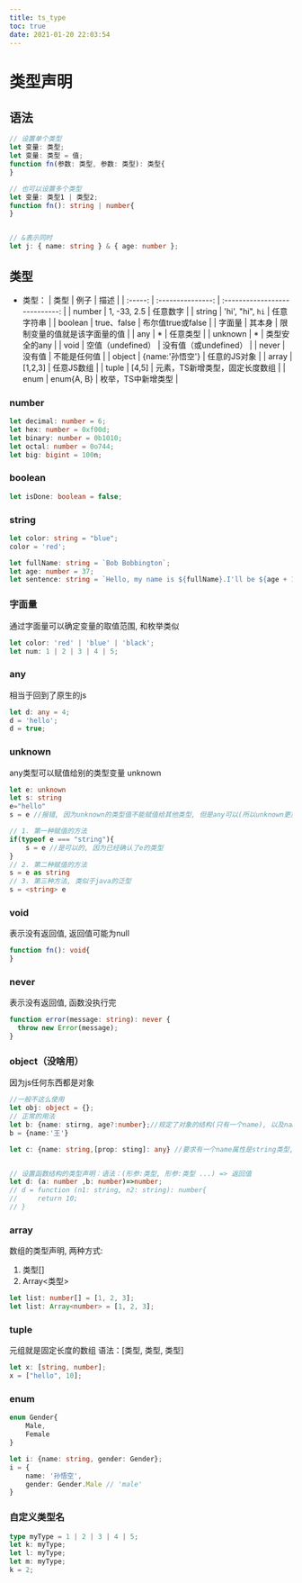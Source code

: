```yaml
---
title: ts_type
toc: true
date: 2021-01-20 22:03:54
---
```

# 类型声明
## 语法
```ts
// 设置单个类型
let 变量: 类型;
let 变量: 类型 = 值;
function fn(参数: 类型, 参数: 类型): 类型{
}

// 也可以设置多个类型
let 变量: 类型1 | 类型2;
function fn(): string | number{
}


// &表示同时
let j: { name: string } & { age: number };

```

## 类型
- 类型：
|  类型   |       例子        |              描述              |
| :-----: | :---------------: | :----------------------------: |
| number  |    1, -33, 2.5    |            任意数字            |
| string  | 'hi', "hi", `hi`  |           任意字符串           |
| boolean |    true、false    |       布尔值true或false        |
| 字面量  |      其本身       |  限制变量的值就是该字面量的值  |
|   any   |         *         |            任意类型            |
| unknown |         *         |         类型安全的any          |
|  void   | 空值（undefined） |     没有值（或undefined）      |
|  never  |      没有值       |          不能是任何值          |
| object  |  {name:'孙悟空'}  |          任意的JS对象          |
|  array  |      [1,2,3]      |           任意JS数组           |
|  tuple  |       [4,5]       | 元素，TS新增类型，固定长度数组 |
|  enum   |    enum{A, B}     |       枚举，TS中新增类型       |


### number
```typescript
let decimal: number = 6;
let hex: number = 0xf00d;
let binary: number = 0b1010;
let octal: number = 0o744;
let big: bigint = 100n;
```

### boolean
```typescript
let isDone: boolean = false;
```

### string
```typescript
let color: string = "blue";
color = 'red';

let fullName: string = `Bob Bobbington`;
let age: number = 37;
let sentence: string = `Hello, my name is ${fullName}.I'll be ${age + 1} years old next month.`;
```

### 字面量
通过字面量可以确定变量的取值范围, 和枚举类似
```typescript
let color: 'red' | 'blue' | 'black';
let num: 1 | 2 | 3 | 4 | 5;
```
### any
相当于回到了原生的js
```typescript
let d: any = 4;
d = 'hello';
d = true;
```

### unknown
any类型可以赋值给别的类型变量
unknown
```typescript
let e: unknown
let s: string
e="hello"
s = e //报错, 因为unknown的类型值不能赋值给其他类型, 但是any可以(所以unknown更加的严格, 建议使用unknown而不是any)

// 1. 第一种赋值的方法
if(typeof e === "string"){
    s = e //是可以的, 因为已经确认了e的类型
}
// 2. 第二种赋值的方法
s = e as string
// 3. 第三种方法, 类似于java的泛型
s = <string> e
```

### void
表示没有返回值, 返回值可能为null
```typescript
function fn(): void{
}
```

### never
表示没有返回值, 函数没执行完
```typescript
function error(message: string): never {
  throw new Error(message);
}
```

### object（没啥用）
因为js任何东西都是对象
```typescript
//一般不这么使用
let obj: object = {};
// 正常的用法
let b: {name: stirng, age?:number};//规定了对象的结构(只有一个name), 以及name的类型是string, age后面问号表示,该字段可有可无, 可选属性
b = {name:'王'}

let c: {name: string,[prop: sting]: any} //要求有一个name属性是string类型, 其他属性不做限定


// 设置函数结构的类型声明：语法：(形参:类型, 形参:类型 ...) => 返回值
let d: (a: number ,b: number)=>number;
// d = function (n1: string, n2: string): number{
//     return 10;
// }
```

### array
数组的类型声明, 两种方式:
1. 类型[]
2. Array<类型>
```typescript
let list: number[] = [1, 2, 3];
let list: Array<number> = [1, 2, 3];
```

### tuple
元组就是固定长度的数组
语法：[类型, 类型, 类型]
```typescript
let x: [string, number];
x = ["hello", 10]; 
```

### enum
```typescript
enum Gender{
    Male,
    Female
}

let i: {name: string, gender: Gender};
i = {
    name: '孙悟空',
    gender: Gender.Male // 'male'
}
```

### 自定义类型名
```ts
type myType = 1 | 2 | 3 | 4 | 5;
let k: myType;
let l: myType;
let m: myType;
k = 2;
```